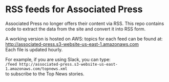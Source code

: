 # RSS feeds for Associated Press
Associated Press no longer offers their content via RSS. This repo contains code to extract the data from the site and convert it into RSS form.

A working version is hosted on AWS: topics for each feed can be found at:\
http://associated-press.s3-website-us-east-1.amazonaws.com \
Each file is updated hourly.

For example, if you are using Slack, you can type:\
`/feed http://associated-press.s3-website-us-east-1.amazonaws.com/topnews.xml`\
to subscribe to the Top News stories.
